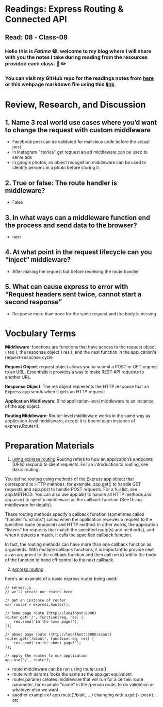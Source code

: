 # Readings: Express Routing & Connected API
## Read: 08 - Class-08
### Hello this is ***Fatima*** :smile:, welcome to my blog where I will share with you the notes I take during reading from the resources provided each class. :closed_book: :pencil2:
### You can visit my GitHub repo for the readings notes from [here](https://github.com/fati-ma/reading-notes-401) or this webpage markdown file using this [link](https://github.com/fati-ma/reading-notes-401/blob/main/read-08.md).


# Review, Research, and Discussion

## 1. Name 3 real world use cases where you’d want to change the request with custom middleware
  - Facebook post can be validated for malicious code before the actual post
  - In Instagram "stories" get request an ad middleware can be used to serve ads
  - In google photos, an object recognition middleware can be used to identify persons in a photo before storing it.


## 2. True or false: The route handler is middleware?
  - False

## 3. In what ways can a middleware function end the process and send data to the browser?
  - next

## 4. At what point in the request lifecycle can you “inject” middleware?
  - After making the request but before receiving the route handler
  
## 5. What can cause express to error with “Request headers sent twice, cannot start a second response”
  - Response more than once for the same request and the body is missing
  
  
  
# Vocbulary Terms

**Middleware**:
functions are functions that have access to the request object ( req ), the response object ( res ), and the next function in the application's request-response cycle.

**Request Object**: 
request object allows you to submit a POST or GET request to an URL. Essentially it provides a way to make REST API requests to another URL.

**Response Object**: 
The res object represents the HTTP response that an Express app sends when it gets an HTTP request.

**Application Middleware**: 
Bind application-level middleware to an instance of the app object.

**Routing Middleware**: 
Router-level middleware works in the same way as application-level middleware, except it is bound to an instance of express.Router().


# Preparation Materials

1. [using express routing](https://expressjs.com/en/guide/routing.html)
Routing refers to how an application’s endpoints (URIs) respond to client requests. For an introduction to routing, see Basic routing.

You define routing using methods of the Express app object that correspond to HTTP methods; for example, app.get() to handle GET requests and app.post to handle POST requests. For a full list, see app.METHOD. You can also use app.all() to handle all HTTP methods and app.use() to specify middleware as the callback function (See Using middleware for details).

These routing methods specify a callback function (sometimes called “handler functions”) called when the application receives a request to the specified route (endpoint) and HTTP method. In other words, the application “listens” for requests that match the specified route(s) and method(s), and when it detects a match, it calls the specified callback function.

In fact, the routing methods can have more than one callback function as arguments. With multiple callback functions, it is important to provide next as an argument to the callback function and then call next() within the body of the function to hand off control to the next callback.


2. [express routing](https://scotch.io/tutorials/learn-to-use-the-new-router-in-expressjs-4)

here's an example of a basic express router being used:
```
// server.js
// we'll create our routes here

// get an instance of router
var router = express.Router();

// home page route (http://localhost:8080)
router.get('/', function(req, res) {
    res.send('im the home page!');  
});

// about page route (http://localhost:8080/about)
router.get('/about', function(req, res) {
    res.send('im the about page!'); 
});

// apply the routes to our application
app.use('/', router);
```

- route middleware can be run using router.use()
- route with params looks the same as the app.get equivalent.
- router.param() creates middleware that will run for a certain route parameter, for example "name" in the /person route, to do validation or whatever else we want.
- another example of app.route('/blah', ...) chainging with a.get () .post()... etc

